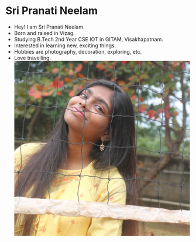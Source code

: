 # Sri Pranati Neelam  

- Hey! I am Sri Pranati Neelam.  
- Born and raised in Vizag.  
- Studying B.Tech 2nd Year CSE IOT in GITAM, Visakhapatnam.  
- Interested in learning new, exciting things.  
- Hobbies are photography, decoration, exploring, etc.  
- Love travelling.  
![](pranati.JPG)  